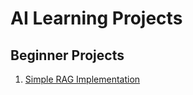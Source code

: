 # AI Learning Projects #
## Beginner Projects ##
1. [Simple RAG Implementation](https://github.com/Yashraj-Gore/ai-learning-projects/tree/main/rag-implementation)

